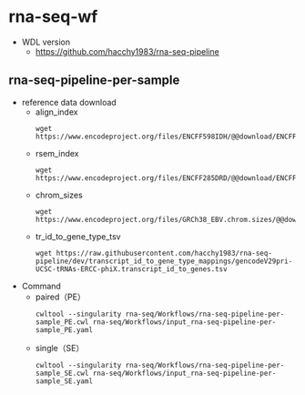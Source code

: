 # rna-seq-wf
- WDL version
  - https://github.com/hacchy1983/rna-seq-pipeline
## rna-seq-pipeline-per-sample
- reference data download
  - align_index
    ```
    wget https://www.encodeproject.org/files/ENCFF598IDH/@@download/ENCFF598IDH.tar.gz
    ```
  - rsem_index
    ```
    wget https://www.encodeproject.org/files/ENCFF285DRD/@@download/ENCFF285DRD.tar.gz
    ```
  - chrom_sizes
    ```
    wget https://www.encodeproject.org/files/GRCh38_EBV.chrom.sizes/@@download/GRCh38_EBV.chrom.sizes.tsv
    ```
  - tr_id_to_gene_type_tsv
    ```
    wget https://raw.githubusercontent.com/hacchy1983/rna-seq-pipeline/dev/transcript_id_to_gene_type_mappings/gencodeV29pri-UCSC-tRNAs-ERCC-phiX.transcript_id_to_genes.tsv
    ```
- Command
   - paired（PE）
     ```
     cwltool --singularity rna-seq/Workflows/rna-seq-pipeline-per-sample_PE.cwl rna-seq/Workflows/input_rna-seq-pipeline-per-sample_PE.yaml
     ```
   - single（SE）
     ``` 
     cwltool --singularity rna-seq/Workflows/rna-seq-pipeline-per-sample_SE.cwl rna-seq/Workflows/input_rna-seq-pipeline-per-sample_SE.yaml
     ```
